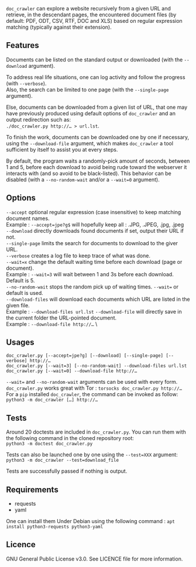 `doc_crawler` can explore a website recursively from a given URL and retrieve, in the
descendant pages, the encountered document files (by default: PDF, ODT, CSV, RTF, DOC and XLS)
based on regular expression matching (typically against their extension).

## Features
Documents can be listed on the standard output or downloaded (with the `--download` argument).

To address real life situations, one can log activity and follow the progress (with `--verbose`). \
Also, the search can be limited to one page (with the `--single-page` argument).

Else, documents can be downloaded from a given list of URL, that one may have previously
produced using default options of `doc_crawler` and an output redirection such as: \
`./doc_crawler.py http://… > url.lst`.

To finish the work, documents can be downloaded one by one if necessary, using the `--download-file`
argument, which makes `doc_crawler` a tool sufficient by itself to assist you at every steps.

By default, the program waits a randomly-pick amount of seconds, between 1 and 5, before each
download to avoid being rude toward the webserver it interacts with (and so avoid to be black-listed).
This behavior can be disabled (with a `--no-random-wait` and/or a `--wait=0` argument).

## Options
`--accept` optional regular expression (case insensitive) to keep matching document names. \
 Example : `--accept=jpe?g$` will hopefully keep all : .JPG, .JPEG, .jpg, .jpeg \
`--download` directly downloads found documents if set, output their URL if not. \
`--single-page` limits the search for documents to download to the giver URL. \
`--verbose` creates a log file to keep trace of what was done. \
`--wait=x` change the default waiting time before each download (page or document). \
 Example : `--wait=3` will wait between 1 and 3s before each download. Default is 5.\
`--no-random-wait` stops the random pick up of waiting times. `--wait=` or default is used.\
`--download-files` will download each documents which URL are listed in the given file. \
 Example : `--download-files url.lst`
`--download-file` will directly save in the current folder the URL-pointed document. \
 Example : `--download-file http://…` \

## Usages
`doc_crawler.py [--accept=jpe?g] [--download] [--single-page] [--verbose] http://…` \
`doc_crawler.py [--wait=3] [--no-random-wait] --download-files url.lst` \
`doc_crawler.py [--wait=0] --download-file http://…`

`--wait=` and `--no-random-wait` arguments can be used with every form. \
`doc_crawler.py` works great with Tor : `torsocks doc_crawler.py http://…`\
For a `pip` installed `doc_crawler`, the command can be invoked as follow: `python3 -m doc_crawler […] http://…`

## Tests
Around 20 doctests are included in `doc_crawler.py`. You can run them with the following
command in the cloned repository root: \
`python3 -m doctest doc_crawler.py`

Tests can also be launched one by one using the `--test=XXX` argument:\
`python3 -m doc_crawler --test=download_file`

Tests are successfully passed if nothing is output.

## Requirements
* requests
* yaml

One can install them Under Debian using the following command : `apt install python3-requests python3-yaml`

## Licence
GNU General Public License v3.0. See LICENCE file for more information.
